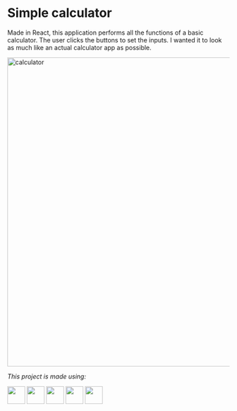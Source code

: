 # Simple calculator

Made in React, this application performs all the functions of a basic calculator. The user clicks the buttons to set the inputs. I wanted it to look as much like an actual calculator app as possible.

<img width="700" alt="calculator" src="https://user-images.githubusercontent.com/110406695/211786387-da91c925-d7f7-4e5e-9062-daf84918962a.png">

<i>This project is made using: </i>

<div>
    <img height=40 src="https://cdn.jsdelivr.net/gh/devicons/devicon/icons/javascript/javascript-original.svg"/>
    <img height=40 src="https://cdn.jsdelivr.net/gh/devicons/devicon/icons/nodejs/nodejs-original.svg" />
    <img height=40 src="https://cdn.jsdelivr.net/gh/devicons/devicon/icons/react/react-original.svg" />
    <img height=40 src="https://cdn.jsdelivr.net/gh/devicons/devicon/icons/html5/html5-original.svg" />
    <img height=40 src="https://cdn.jsdelivr.net/gh/devicons/devicon/icons/css3/css3-original.svg" />
</div>

